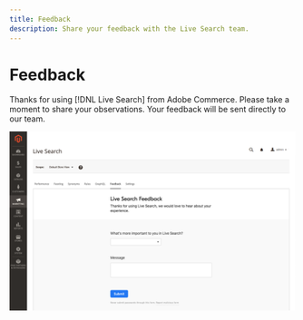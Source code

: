 ```yaml
---
title: Feedback
description: Share your feedback with the Live Search team.
---
```

# Feedback

Thanks for using [!DNL Live Search] from Adobe Commerce. Please take a moment to share your observations. Your feedback will be sent directly to our team.

![Live Search Beta Feedback](assets/feedback.png)
